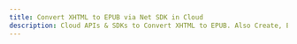 ---title: Convert XHTML to EPUB via Net SDK in Clouddescription: Cloud APIs & SDKs to Convert XHTML to EPUB. Also Create, Edit & Render Microsoft Word & OpenOffice documents in the Cloud.---
